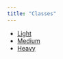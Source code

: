 ```yaml
---
title: "Classes"
---
```


- [Light](/classes/light/)
- [Medium](/classes/medium/)
- [Heavy](/classes/heavy/)
